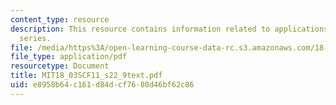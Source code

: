 ```yaml
---
content_type: resource
description: This resource contains information related to applications to infinite
  series.
file: /media/https%3A/open-learning-course-data-rc.s3.amazonaws.com/18-03sc-differential-equations-fall-2011/e8958b64c161d84dcf7680d46bf62c86_MIT18_03SCF11_s22_9text.pdf
file_type: application/pdf
resourcetype: Document
title: MIT18_03SCF11_s22_9text.pdf
uid: e8958b64-c161-d84d-cf76-80d46bf62c86
---
```

